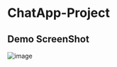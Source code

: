# ChatApp-Project
## Demo ScreenShot
![image](https://github.com/C0dewithLokesh/ChatApp-Project/assets/77185999/d1066774-cb2c-4ee6-9c8c-8c705a5eea42)
